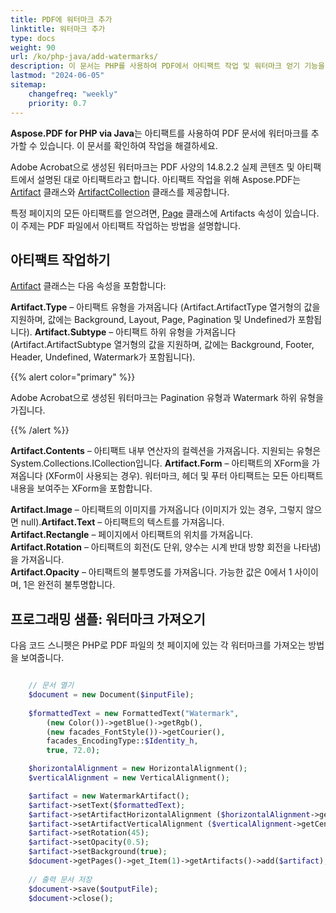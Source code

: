```yaml
---
title: PDF에 워터마크 추가  
linktitle: 워터마크 추가  
type: docs  
weight: 90  
url: /ko/php-java/add-watermarks/  
description: 이 문서는 PHP를 사용하여 PDF에서 아티팩트 작업 및 워터마크 얻기 기능을 설명합니다.  
lastmod: "2024-06-05"  
sitemap:  
    changefreq: "weekly"  
    priority: 0.7  
---
```


**Aspose.PDF for PHP via Java**는 아티팩트를 사용하여 PDF 문서에 워터마크를 추가할 수 있습니다. 이 문서를 확인하여 작업을 해결하세요.

Adobe Acrobat으로 생성된 워터마크는 PDF 사양의 14.8.2.2 실제 콘텐츠 및 아티팩트에서 설명된 대로 아티팩트라고 합니다. 아티팩트 작업을 위해 Aspose.PDF는 [Artifact](https://reference.aspose.com/pdf/java/com.aspose.pdf/Artifact) 클래스와 [ArtifactCollection](https://reference.aspose.com/pdf/java/com.aspose.pdf.class-use/artifactcollection) 클래스를 제공합니다.

특정 페이지의 모든 아티팩트를 얻으려면, [Page](https://reference.aspose.com/pdf/java/com.aspose.pdf.class-use/Page) 클래스에 Artifacts 속성이 있습니다.
 이 주제는 PDF 파일에서 아티팩트 작업하는 방법을 설명합니다.

## 아티팩트 작업하기

[Artifact](https://reference.aspose.com/pdf/java/com.aspose.pdf/Artifact) 클래스는 다음 속성을 포함합니다:

**Artifact.Type** – 아티팩트 유형을 가져옵니다 (Artifact.ArtifactType 열거형의 값을 지원하며, 값에는 Background, Layout, Page, Pagination 및 Undefined가 포함됩니다).
**Artifact.Subtype** – 아티팩트 하위 유형을 가져옵니다 (Artifact.ArtifactSubtype 열거형의 값을 지원하며, 값에는 Background, Footer, Header, Undefined, Watermark가 포함됩니다).

{{% alert color="primary" %}}

Adobe Acrobat으로 생성된 워터마크는 Pagination 유형과 Watermark 하위 유형을 가집니다.

{{% /alert %}}

**Artifact.Contents** – 아티팩트 내부 연산자의 컬렉션을 가져옵니다. 지원되는 유형은 System.Collections.ICollection입니다.
**Artifact.Form** – 아티팩트의 XForm을 가져옵니다 (XForm이 사용되는 경우). 워터마크, 헤더 및 푸터 아티팩트는 모든 아티팩트 내용을 보여주는 XForm을 포함합니다.

**Artifact.Image** – 아티팩트의 이미지를 가져옵니다 (이미지가 있는 경우, 그렇지 않으면 null).**Artifact.Text** – 아티팩트의 텍스트를 가져옵니다.  
**Artifact.Rectangle** – 페이지에서 아티팩트의 위치를 가져옵니다.  
**Artifact.Rotation** – 아티팩트의 회전(도 단위, 양수는 시계 반대 방향 회전을 나타냄)을 가져옵니다.  
**Artifact.Opacity** – 아티팩트의 불투명도를 가져옵니다. 가능한 값은 0에서 1 사이이며, 1은 완전히 불투명합니다.

## 프로그래밍 샘플: 워터마크 가져오기

다음 코드 스니펫은 PHP로 PDF 파일의 첫 페이지에 있는 각 워터마크를 가져오는 방법을 보여줍니다.

```php

    // 문서 열기
    $document = new Document($inputFile);
            
    $formattedText = new FormattedText("Watermark", 
        (new Color())->getBlue()->getRgb(),
        (new facades_FontStyle())->getCourier(), 
        facades_EncodingType::$Identity_h, 
        true, 72.0);

    $horizontalAlignment = new HorizontalAlignment();
    $verticalAlignment = new VerticalAlignment();

    $artifact = new WatermarkArtifact();        
    $artifact->setText($formattedText);        
    $artifact->setArtifactHorizontalAlignment ($horizontalAlignment->getCenter());
    $artifact->setArtifactVerticalAlignment ($verticalAlignment->getCenter());
    $artifact->setRotation(45);
    $artifact->setOpacity(0.5);
    $artifact->setBackground(true);
    $document->getPages()->get_Item(1)->getArtifacts()->add($artifact);
    
    // 출력 문서 저장
    $document->save($outputFile);
    $document->close();
```